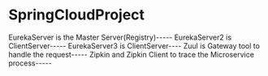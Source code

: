 # SpringCloudProject

EurekaServer is the Master Server(Registry)-----
EurekaServer2 is ClientServer-----
EurekaServer3 is ClientServer----
Zuul is Gateway tool to handle the request-----
Zipkin and Zipkin Client to trace the Microservice process-----
